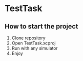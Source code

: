 # TestTask
## How to start the project
 1. Clone repository
 2. Open TestTask.xcproj
 3. Run with any simulator
 4. Enjoy
